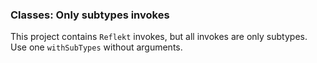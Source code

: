 ### Classes: Only subtypes invokes

This project contains `Reflekt` invokes, but all invokes are only subtypes. 
Use one `withSubTypes` without arguments.
